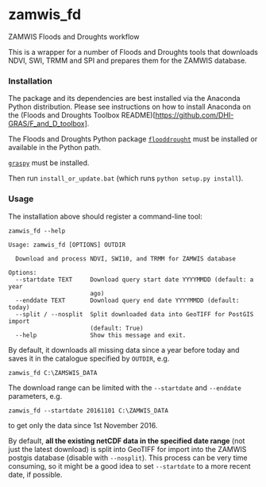 # zamwis_fd

ZAMWIS Floods and Droughts workflow

This is a wrapper for a number of Floods and Droughts tools that downloads NDVI, SWI, TRMM and SPI and prepares them for the ZAMWIS database.

### Installation

The package and its dependencies are best installed via the Anaconda Python distribution. Please see instructions on how to install Anaconda on the (Floods and Droughts Toolbox README)[https://github.com/DHI-GRAS/F_and_D_toolbox]. 

The Floods and Droughts Python package [`flooddrought`](https://github.com/DHI-GRAS/F_and_D_toolbox) must be installed or available in the Python path.

[`graspy`](https://github.com/DHI-GRAS/graspy) must be installed.

Then run `install_or_update.bat` (which runs `python setup.py install`).


### Usage

The installation above should register a command-line tool:

    zamwis_fd --help

```
Usage: zamwis_fd [OPTIONS] OUTDIR

  Download and process NDVI, SWI10, and TRMM for ZAMWIS database

Options:
  --startdate TEXT     Download query start date YYYYMMDD (default: a year
                       ago)
  --enddate TEXT       Download query end date YYYYMMDD (default: today)
  --split / --nosplit  Split downloaded data into GeoTIFF for PostGIS import
                       (default: True)
  --help               Show this message and exit.
```

By default, it downloads all missing data since a year before today and saves it in the catalogue specified by `OUTDIR`, e.g.

    zamwis_fd C:\ZAMSWIS_DATA

The download range can be limited with the `--startdate` and `--enddate` parameters, e.g.

    zamwis_fd --startdate 20161101 C:\ZAMWIS_DATA

to get only the data since 1st November 2016.

By default, **all the existing netCDF data in the specified date range** (not just the latest download) is split into GeoTIFF for import into the ZAMWIS postgis database (disable with `--nosplit`). This process can be very time consuming, so it might be a good idea to set `--startdate` to a more recent date, if possible.
